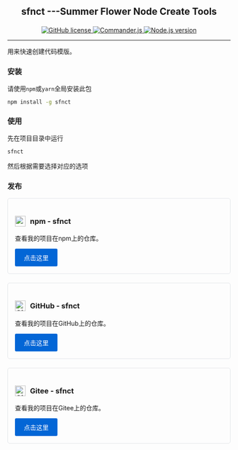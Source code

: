 <div style="text-align: center;">
    <h2>
        <p><b>sfnct</b> ---Summer Flower Node Create Tools</p>
    </h2>
    <p>
        <a href="https://github.com/Dr-SummerFlower/sfnct/blob/main/LICENSE">
            <img src="https://img.shields.io/github/license/Dr-SummerFlower/sfnct" alt="GitHub license">
        </a>
        <a href="https://github.com/tj/inquirer.js">
            <img src="https://img.shields.io/badge/inquirer.js-9.2.11-blue.svg" alt="Commander.js">
        </a>
        <a href="https://nodejs.org/zh-cn/">
            <img src="https://img.shields.io/badge/node-18.18.0-brightgreen.svg" alt="Node.js version">
        </a>
    </p>
</div>

------------------------------

<p>用来快速创建代码模版。</p>

### 安装

请使用`npm`或`yarn`全局安装此包

```bash
npm install -g sfnct
```

### 使用

先在项目目录中运行

```bash
sfnct
```

然后根据需要选择对应的选项

### 发布

<div style="display: flex; justify-content: space-between; align-items: center; border: 1px solid #e1e4e8; padding: 16px; border-radius: 5px; margin-bottom: 20px;">
  <div style="display: flex; align-items: center;">
    <div style="flex: 1;">
      <h3 style="display: flex; align-items: center;">
        <img src="https://static-production.npmjs.com/b0f1a8318363185cc2ea6a40ac23eeb2.png" alt="npm Logo" style="width: 24px; height: 24px; margin-right: 10px;">
        npm - sfnct
      </h3>
      <p>查看我的项目在npm上的仓库。</p>
      <a href="https://www.npmjs.com/package/sfnct" style="display: inline-block; padding: 10px 20px; background-color: #0366d6; color: #fff; text-decoration: none; border-radius: 3px;">点击这里</a>
    </div>
  </div>
</div>

<div style="display: flex; justify-content: space-between; align-items: center; border: 1px solid #e1e4e8; padding: 16px; border-radius: 5px; margin-bottom: 20px;">
  <div style="display: flex; align-items: center;">
    <div style="flex: 1;">
      <h3 style="display: flex; align-items: center;">
        <img src="https://github.githubassets.com/favicons/favicon-dark.png" alt="GitHub Logo" style="width: 24px; height: 24px; margin-right: 10px;">
        GitHub - sfnct
      </h3>
      <p>查看我的项目在GitHub上的仓库。</p>
      <a href="https://github.com/Dr-SummerFlower/sfnct" style="display: inline-block; padding: 10px 20px; background-color: #0366d6; color: #fff; text-decoration: none; border-radius: 3px;">点击这里</a>
    </div>
  </div>
</div>

<div style="display: flex; justify-content: space-between; align-items: center; border: 1px solid #e1e4e8; padding: 16px; border-radius: 5px; margin-bottom: 20px;">
  <div style="display: flex; align-items: center;">
    <div style="flex: 1;">
      <h3 style="display: flex; align-items: center;">
        <img src="https://gitee.com/assets/favicon.ico" alt="Gitee Logo" style="width: 24px; height: 24px; margin-right: 10px;">
        Gitee - sfnct
      </h3>
      <p>查看我的项目在Gitee上的仓库。</p>
      <a href="https://gitee.com/Dr_Summerflower/sfnct" style="display: inline-block; padding: 10px 20px; background-color: #0366d6; color: #fff; text-decoration: none; border-radius: 3px;">点击这里</a>
    </div>
  </div>
</div>
